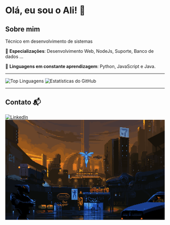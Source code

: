 # Olá, eu sou o Ali! 👋

## Sobre mim

Técnico em desenvolvimento de sistemas

🔹 **Especializações**: Desenvolvimento Web, NodeJs, Suporte, Banco de dados ...

🔹 **Linguagens em constante aprendizagem**: Python, JavaScript e Java.

---

![Top Linguagens](https://github-readme-stats.vercel.app/api/top-langs/?username=Ali2038&layout=compact&theme=radical)    ![Estatísticas do GitHub](https://github-readme-stats.vercel.app/api?username=Ali2038&show_icons=true&count_private=true&hide=prs&theme=radical)

---

## Contato 📬

<a href="https://www.linkedin.com/in/Ali2038" target="_blank">
  <img src="https://img.shields.io/badge/LinkedIn-Connect-0077B5?style=for-the-badge&logo=linkedin&logoColor=white" alt="LinkedIn"/>
</a>

<div align="center">
  <img src="gif.gif" alt="Animated GIF" />
</div>

